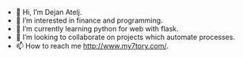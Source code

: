 - 👋 Hi, I’m Dejan Atelj.
- 👀 I’m interested in finance and programming.
- 🌱 I’m currently learning python for web with flask.
- 💞️ I’m looking to collaborate on projects which automate processes.
- 📫 How to reach me http://www.my7tory.com/.

<!---
Beginner57/Beginner57 is a ✨ special ✨ repository because its `README.md` (this file) appears on your GitHub profile.
You can click the Preview link to take a look at your changes.
--->
